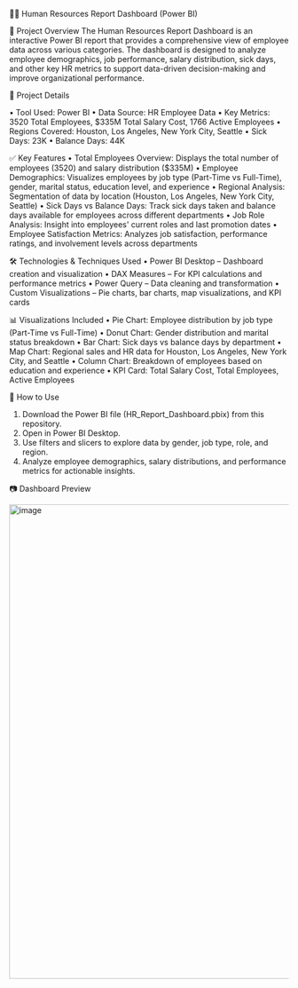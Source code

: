🧑‍💼 Human Resources Report Dashboard (Power BI)

📌 Project Overview
The Human Resources Report Dashboard is an interactive Power BI report that provides a comprehensive view of employee data across various categories. The dashboard is designed to analyze employee demographics, job performance, salary distribution, sick days, and other key HR metrics to support data-driven decision-making and improve organizational performance.

📂 Project Details

  •	Tool Used: Power BI
  •	Data Source: HR Employee Data
  •	Key Metrics: 3520 Total Employees, $335M Total Salary Cost, 1766 Active Employees
  •	Regions Covered: Houston, Los Angeles, New York City, Seattle
  •	Sick Days: 23K
  •	Balance Days: 44K

✅ Key Features
•	Total Employees Overview: Displays the total number of employees (3520) and salary distribution ($335M)
•	Employee Demographics: Visualizes employees by job type (Part-Time vs Full-Time), gender, marital status, education level, and experience
•	Regional Analysis: Segmentation of data by location (Houston, Los Angeles, New York City, Seattle)
•	Sick Days vs Balance Days: Track sick days taken and balance days available for employees across different departments
•	Job Role Analysis: Insight into employees' current roles and last promotion dates
•	Employee Satisfaction Metrics: Analyzes job satisfaction, performance ratings, and involvement levels across departments

🛠 Technologies & Techniques Used
•	Power BI Desktop – Dashboard creation and visualization
•	DAX Measures – For KPI calculations and performance metrics
•	Power Query – Data cleaning and transformation
•	Custom Visualizations – Pie charts, bar charts, map visualizations, and KPI cards

📊 Visualizations Included
•	Pie Chart: Employee distribution by job type (Part-Time vs Full-Time)
•	Donut Chart: Gender distribution and marital status breakdown
•	Bar Chart: Sick days vs balance days by department
•	Map Chart: Regional sales and HR data for Houston, Los Angeles, New York City, and Seattle
•	Column Chart: Breakdown of employees based on education and experience
•	KPI Card: Total Salary Cost, Total Employees, Active Employees

🚀 How to Use
1.	Download the Power BI file (HR_Report_Dashboard.pbix) from this repository.
2.	Open in Power BI Desktop.
3.	Use filters and slicers to explore data by gender, job type, role, and region.
4.	Analyze employee demographics, salary distributions, and performance metrics for actionable insights.

📷 Dashboard Preview

<img width="1528" height="855" alt="image" src="https://github.com/user-attachments/assets/0853b693-c9f0-45de-a287-dd5734e4c1bd" />

